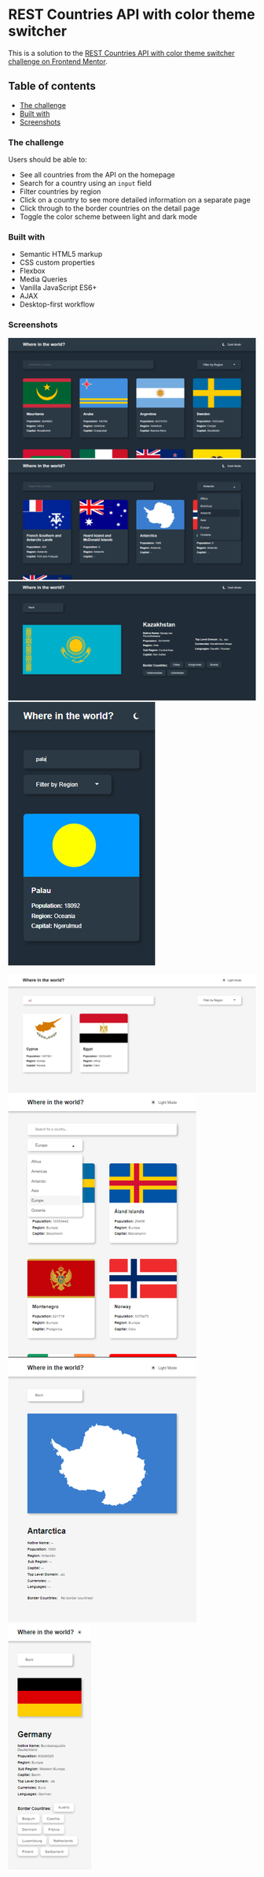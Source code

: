 # REST Countries API with color theme switcher

This is a solution to the [REST Countries API with color theme switcher challenge on Frontend Mentor](https://www.frontendmentor.io/challenges/rest-countries-api-with-color-theme-switcher-5cacc469fec04111f7b848ca).

## Table of contents

- [The challenge](#the-challenge)  
- [Built with](#built-with)
- [Screenshots](#screenshots)

### The challenge

Users should be able to:

- See all countries from the API on the homepage
- Search for a country using an `input` field
- Filter countries by region
- Click on a country to see more detailed information on a separate page
- Click through to the border countries on the detail page
- Toggle the color scheme between light and dark mode

### Built with

- Semantic HTML5 markup
- CSS custom properties
- Flexbox
- Media Queries
- Vanilla JavaScript ES6+
- AJAX
- Desktop-first workflow

### Screenshots

![](screenshots/screenshot-desktop-view-dark-theme.PNG)
![](screenshots/screenshot-desktop-view-dark-theme-dropdown.PNG)
![](screenshots/screenshot-desktop-view-dark-theme-country-details.PNG)
![](screenshots/screenshot-mobile-view-dark-theme.PNG)

![](screenshots/screenshot-desktop-view-light-theme-search.PNG)
![](screenshots/screenshot-tablet-view-light-theme.PNG)
![](screenshots/screenshot-tablet-view-light-theme-country-details.PNG)
![](screenshots/screenshot-mobile-view-light-theme-country-details.PNG)
